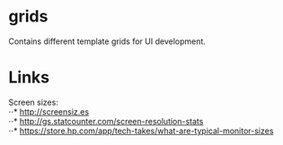 # grids
Contains different template grids for UI development.

# Links
Screen sizes:  
⋅⋅* http://screensiz.es  
⋅⋅* http://gs.statcounter.com/screen-resolution-stats  
⋅⋅* https://store.hp.com/app/tech-takes/what-are-typical-monitor-sizes
